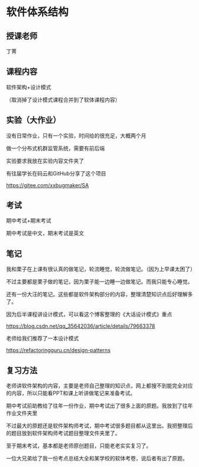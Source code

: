 # 软件体系结构

## 授课老师

丁菁

## 课程内容

软件架构+设计模式

（取消掉了设计模式课程合并到了软体课程内容）

## 实验（大作业）

没有日常作业，只有一个实验，时间给的很充足，大概两个月

做一个分布式机群监管系统，需要有前后端

实验要求我放在实验内容文件夹了

有往届学长在码云和GitHub分享了这个项目

https://gitee.com/xxbugmaker/SA

## 考试

期中考试+期末考试

期中考试是中文，期末考试是英文

## 笔记

我和栗子在上课有很认真的做笔记，轮流睡觉，轮流做笔记。（因为上早课太困了）

不过主要都是栗子做的笔记，因为栗子能一边睡一边做笔记。而我只能专心睡觉。

还有一份大汪的笔记。这些都是软件架构部分的内容，整理清楚知识点后好理解多了。

因为后半课程讲设计模式，可以看这个博客整理的《大话设计模式》重点

https://blog.csdn.net/qq_35642036/article/details/79663378

老师给我们推荐了一本设计模式

https://refactoringguru.cn/design-patterns

## 复习方法

老师讲软件架构的内容，主要是老师自己整理的知识点，网上都搜不到能完全对应的内容，所以只能看PPT和课上听讲做笔记来准备考试。

期中考试前助教给了往年一份作业，期中考试出了很多上面的原题。我放到了往年作业文件夹里

不过最大的原题还是软件架构师考试，期中考试很多题目都从这里出。我把整理后的题目放到软件架构师考试题目整理文件夹里了。

至于期末考试，基本都是老师原创题目，只能老老实实复习了。

一位大兄弟给了我一份考点总结大全和某学校的软体考卷，说后者有出了原题。



